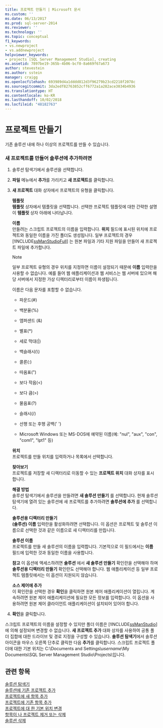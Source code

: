 ```yaml
---
title: 프로젝트 만들기 | Microsoft 문서
ms.custom: ''
ms.date: 06/13/2017
ms.prod: sql-server-2014
ms.reviewer: ''
ms.technology: ''
ms.topic: conceptual
f1_keywords:
- vs.newproject
- vs.addnewproject
helpviewer_keywords:
- projects [SQL Server Management Studio], creating
ms.assetid: 7897be19-365b-4b06-bcf0-8a669f67a673
author: stevestein
ms.author: sstein
manager: craigg
ms.openlocfilehash: 693989d4a1dddd812d3f96279b23cd2218f2078c
ms.sourcegitcommit: 3da2edf82763852cff6772a1a282ace3034b4936
ms.translationtype: HT
ms.contentlocale: ko-KR
ms.lasthandoff: 10/02/2018
ms.locfileid: "48182763"
---
```

# <a name="create-a-project"></a>프로젝트 만들기
  기존 솔루션 내에 하나 이상의 프로젝트를 만들 수 있습니다.  
  
### <a name="to-create-a-new-project-and-add-it-to-a-solution"></a>새 프로젝트를 만들어 솔루션에 추가하려면  
  
1.  솔루션 탐색기에서 솔루션을 선택합니다.  
  
2.  **파일** 메뉴에서 **추가**를 가리키고 **새 프로젝트**를 클릭합니다.  
  
3.  **새 프로젝트** 대화 상자에서 프로젝트의 유형을 클릭합니다.  
  
     **템플릿**  
     **템플릿** 상자에서 템플릿을 선택합니다. 선택한 프로젝트 템플릿에 대한 간략한 설명이 **템플릿** 상자 아래에 나타납니다.  
  
     **이름**  
     만들려는 스크립트 프로젝트의 이름을 입력합니다. **위치** 필드에 표시된 위치에 프로젝트와 동일한 이름을 가진 폴더도 생성됩니다. 일부 프로젝트의 경우 [!INCLUDE[ssManStudioFull](../../includes/ssmanstudiofull-md.md)] 는 원본 파일과 기타 지원 파일을 만들어 새 프로젝트 파일에 추가합니다.  
  
    > [!NOTE]  
    >  일부 프로젝트 유형의 경우 위치를 지정하면 이름이 설정되기 때문에 **이름** 입력란을 사용할 수 없습니다. 예를 들어 웹 애플리케이션과 웹 서비스는 웹 서버에 있으며 해당 서버에서 지정한 가상 디렉터리로부터 이름이 파생됩니다.  
  
     이름은 다음 문자를 포함할 수 없습니다.  
  
    -   파운드(#)  
  
    -   백분율(%)  
  
    -   앰퍼샌드 (&)  
  
    -   별표(*)  
  
    -   세로 막대(|)  
  
    -   백슬래시(\\)  
  
    -   콜론(:)  
  
    -   따옴표(")  
  
    -   보다 작음(\<)  
  
    -   보다 큼(>)  
  
    -   물음표(?)  
  
    -   슬래시(/)  
  
    -   선행 또는 후행 공백(' ')  
  
    -   Microsoft Windows 또는 MS-DOS에 예약된 이름(예: "nul", "aux", "con", "com1", "lpt1" 등)  
  
     **위치**  
     프로젝트를 만들 위치를 입력하거나 목록에서 선택합니다.  
  
     **찾아보기**  
     프로젝트를 저장할 새 디렉터리로 이동할 수 있는 **프로젝트 위치** 대화 상자를 표시합니다.  
  
     **해결 방법**  
     솔루션 탐색기에서 솔루션을 만들려면 **새 솔루션 만들기** 를 선택합니다. 현재 솔루션 탐색기에 열려 있는 솔루션에 새 프로젝트를 추가하려면 **솔루션에 추가** 를 선택합니다.  
  
     **솔루션용 디렉터리 만들기**  
     **(솔루션) 이름** 입력란을 활성화하려면 선택합니다. 이 옵션은 프로젝트 및 솔루션 이름으로 선택한 것과 같은 이름으로 새 디렉터리를 만듭니다.  
  
     **솔루션 이름**  
     프로젝트를 만들 새 솔루션의 이름을 입력합니다. 기본적으로 이 필드에서는 **이름** 필드에 입력한 것과 동일한 이름을 사용합니다.  
  
     **참고** 이 옵션에 액세스하려면 **솔루션** 에서 **새 솔루션 만들기** 확인란을 선택해야 하며 **솔루션용 디렉터리 만들기** 확인란도 선택해야 합니다. 웹 애플리케이션 등 일부 프로젝트 템플릿에서는 이 옵션이 지원되지 않습니다.  
  
     **소스 제어에 추가**  
     이 확인란을 선택한 경우 **확인**을 클릭하면 원본 제어 애플리케이션이 열립니다. 계속하려면 원본 제어 애플리케이션에 필요한 모든 정보를 입력합니다. 이 옵션을 사용하려면 원본 제어 클라이언트 애플리케이션이 설치되어 있어야 합니다.  
  
4.  **확인**을 클릭합니다.  
  
 스크립트 프로젝트의 이름을 설정할 수 있지만 폴더 이름은 [!INCLUDE[ssManStudio](../../includes/ssmanstudio-md.md)] 에 의해 설정되며 변경할 수 없습니다. **새 프로젝트 추가** 대화 상자를 사용하여 공통 폴더 집합에 대한 드라이브 및 경로 지정을 구성할 수 있습니다. **솔루션 탐색기**에서 솔루션 아이콘을 마우스 오른쪽 단추로 클릭한 다음 **추가**를 클릭합니다. 스크립트 프로젝트 폴더에 대한 기본 위치는 C:\Documents and Settings\\*username*\My Documents\SQL Server Management Studio\Projects\\입니다.  
  
## <a name="see-also"></a>관련 항목  
 [솔루션 탐색기](solution-explorer.md)   
 [솔루션에 기존 프로젝트 추가](add-an-existing-project-to-a-solution.md)   
 [프로젝트에 새 항목 추가](add-new-items-to-a-project.md)   
 [프로젝트에 기존 항목 추가](add-existing-items-to-a-project.md)   
 [프로젝트에 대 한 기본 위치 변경](change-the-default-location-for-projects.md)   
 [항목이 나 프로젝트 제거 또는 삭제](remove-or-delete-an-item-or-project.md)   
 [솔루션 삭제](delete-a-solution.md)  
  
  
